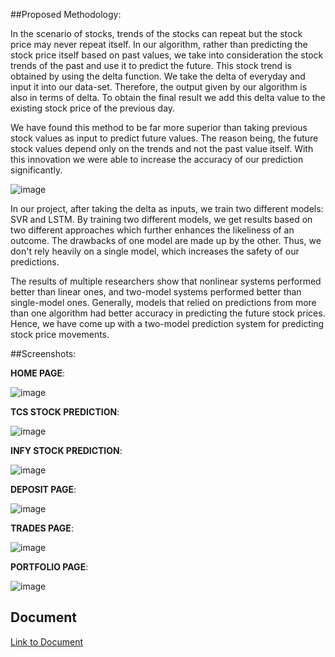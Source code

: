 ##Proposed Methodology:

In the scenario of stocks, trends of the stocks can repeat but the stock price may never repeat itself. In our algorithm, rather than predicting the stock price itself based on past values, we take into consideration the stock trends of the past and use it to predict the future. This stock trend is obtained by using the delta function. We take the delta of everyday and input it into our data-set. Therefore, the output given by our algorithm is also in terms of delta. To obtain the final result we add this delta value to the existing stock price of the previous day.

We have found this method to be far more superior than taking previous stock values as input to predict future values. The reason being, the future stock values depend only on the trends and not the past value itself. With this innovation we were able to increase the accuracy of our prediction significantly. 

![image](https://user-images.githubusercontent.com/70327869/126194990-a33a436e-55d8-42f1-ae77-fd50ba3e73bf.png)

 
In our project, after taking the delta as inputs, we train two different models: SVR and LSTM. By training two different models, we get results based on two different approaches which further enhances the likeliness of an outcome. The drawbacks of one model are made up by the other. Thus, we don't rely heavily on a single model, which increases the safety of our predictions.

The results of multiple researchers show that nonlinear systems performed better than linear ones, and two-model systems performed better than single-model ones. Generally, models that relied on predictions from more than one algorithm had better accuracy in predicting the future stock prices. Hence, we have come up with a two-model prediction system for predicting stock price movements.

##Screenshots: 

**HOME PAGE**:

![image](https://user-images.githubusercontent.com/70327869/126195021-de921175-a06e-408d-8de5-19de714ecc4c.png)

**TCS STOCK PREDICTION**:

![image](https://user-images.githubusercontent.com/70327869/126195053-bb6349df-1070-4b88-8282-de887d1b51eb.png)


**INFY STOCK PREDICTION**:

![image](https://user-images.githubusercontent.com/70327869/126195071-966e7f35-a2cc-4c69-a5d7-72a529685998.png)


**DEPOSIT PAGE**:

![image](https://user-images.githubusercontent.com/70327869/126195085-4e7af0fc-fe38-4113-b748-c67583c2ca10.png)

**TRADES  PAGE**:

![image](https://user-images.githubusercontent.com/70327869/126195098-5e0dda1f-1452-4c1e-bd99-7dbcdb597489.png)

**PORTFOLIO  PAGE**:

![image](https://user-images.githubusercontent.com/70327869/126195119-b1f63c27-1d12-4dad-b9d6-9ed8a1842438.png)

## Document
[Link to Document](https://github.com/vishnu-06/Stock-Prediction/blob/main/Intelligent%20Stock%20Trading.pdf)

